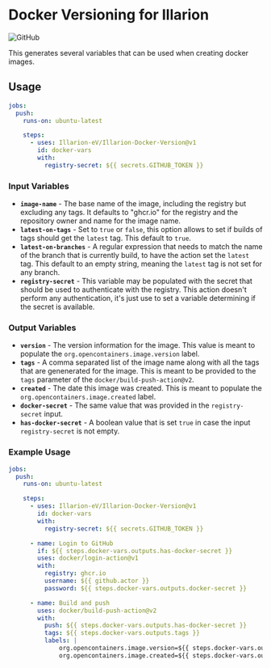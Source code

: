 # Docker Versioning for Illarion

![GitHub](https://img.shields.io/github/license/Illarion-eV/Illarion-Docker-Version)

This generates several variables that can be used when creating docker images.

## Usage

```yml
jobs:
  push:
    runs-on: ubuntu-latest

    steps:
      - uses: Illarion-eV/Illarion-Docker-Version@v1
        id: docker-vars
        with:
          registry-secret: ${{ secrets.GITHUB_TOKEN }}
```

### Input Variables

* **`image-name`** - The base name of the image, including the registry but excluding any tags. It defaults to "ghcr.io"
  for the registry and the repository owner and name for the image name.
* **`latest-on-tags`** - Set to `true` or `false`, this option allows to set if builds of tags should get the `latest` tag.
  This default to `true`.
* **`latest-on-branches`** - A regular expression that needs to match the name of the branch that is currently build,
  to have the action set the `latest` tag. This default to an empty string, meaning the `latest` tag is not set for any
  branch.
* **`registry-secret`** - This variable may be populated with the secret that should be used to authenticate with the
  registry. This action doesn't perform any authentication, it's just use to set a variable determining if the secret
  is available.

### Output Variables

* **`version`** - The version information for the image. This value is meant to populate the
  `org.opencontainers.image.version` label.
* **`tags`** - A comma separated list of the image name along with all the tags that are genenerated for the image.
  This is meant to be provided to the `tags` parameter of the `docker/build-push-action@v2`.
* **`created`** - The date this image was created. This is meant to populate the `org.opencontainers.image.created`
  label.
* **`docker-secret`** - The same value that was provided in the `registry-secret` input.
* **`has-docker-secret`** - A boolean value that is set `true` in case the input `registry-secret` is not empty.

### Example Usage

```yml
jobs:
  push:
    runs-on: ubuntu-latest

    steps:
      - uses: Illarion-eV/Illarion-Docker-Version@v1
        id: docker-vars
        with:
          registry-secret: ${{ secrets.GITHUB_TOKEN }}

      - name: Login to GitHub
        if: ${{ steps.docker-vars.outputs.has-docker-secret }}
        uses: docker/login-action@v1
        with:
          registry: ghcr.io
          username: ${{ github.actor }}
          password: ${{ steps.docker-vars.outputs.docker-secret }}

      - name: Build and push
        uses: docker/build-push-action@v2
        with:
          push: ${{ steps.docker-vars.outputs.has-docker-secret }}
          tags: ${{ steps.docker-vars.outputs.tags }}
          labels: |
              org.opencontainers.image.version=${{ steps.docker-vars.outputs.version }}
              org.opencontainers.image.created=${{ steps.docker-vars.outputs.created }}
```